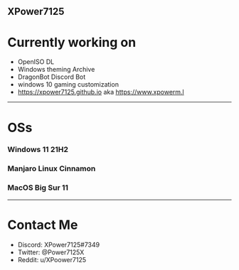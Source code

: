 XPower7125
----------
# Currently working on
- OpenISO DL
- Windows theming Archive
- DragonBot Discord Bot
- windows 10 gaming customization
- https://xpower7125.github.io aka https://www.xpowerm.l
---------
# OSs
### Windows 11 21H2 
### Manjaro Linux Cinnamon
### MacOS Big Sur 11
----------
# Contact Me
- Discord: XPower7125#7349
- Twitter: @Power7125X
- Reddit: u/XPoower7125

